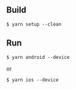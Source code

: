 ## Build

```
$ yarn setup --clean

```

## Run

```
$ yarn android --device
```

or

```
$ yarn ios --device
```
